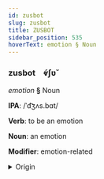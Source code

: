 ```yaml
---
id: zusbot
slug: zusbot
title: ZUSBOT
sidebar_position: 535
hoverText: emotion § Noun
---
```


### zusbot&emsp;<span kind="abugida">ⱴ́ʃʋ̆</span>

*emotion* **§** Noun

**IPA**: /ˈd͡ʒʌs.bɑt/

**Verb**: to be an emotion

**Noun**: an emotion

**Modifier**: emotion-related

<details>
    <summary>Origin</summary>
    Urdu  جَذْبَات jaẕbāt [ˈd͡ʒəzbaːt]<br/>
    <em>Indo-Iranian Language Family</em>
</details>